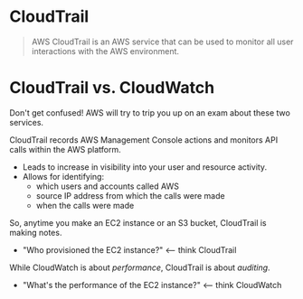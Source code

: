 # CloudTrail

> AWS CloudTrail is an AWS service that can be used to monitor all user interactions with the AWS environment.

# CloudTrail vs. CloudWatch

Don't get confused! AWS will try to trip you up on an exam about these two services.

CloudTrail records AWS Management Console actions and monitors API calls within the AWS platform.

* Leads to increase in visibility into your user and resource activity.
* Allows for identifying:
  * which users and accounts called AWS
  * source IP address from which the calls were made
  * when the calls were made

So, anytime you make an EC2 instance or an S3 bucket, CloudTrail is making notes. 

* "Who provisioned the EC2 instance?" <-- think CloudTrail

While CloudWatch is about *performance*, CloudTrail is about *auditing*.

* "What's the performance of the EC2 instance?" <-- think CloudWatch